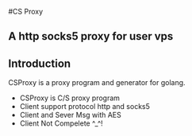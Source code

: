 #CS Proxy

## A http socks5 proxy for user vps

## Introduction
CSProxy is a proxy program and generator for golang.

* CSProxy is C/S proxy program
* Client support protocol http and socks5
* Client and Sever Msg with AES 
* Client Not Compelete ^_^!

  
